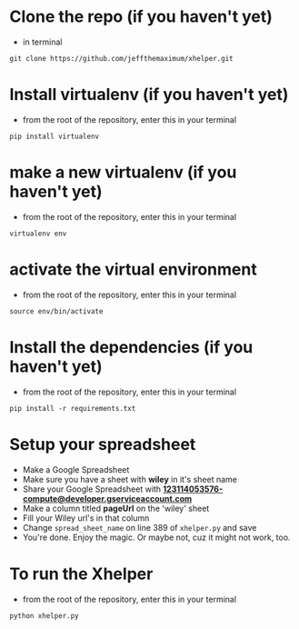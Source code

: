 # Clone the repo (if you haven't yet)

- in terminal

```
git clone https://github.com/jeffthemaximum/xhelper.git
```

# Install virtualenv (if you haven't yet)

- from the root of the repository, enter this in your terminal

```
pip install virtualenv
```

# make a new virtualenv (if you haven't yet)

- from the root of the repository, enter this in your terminal

```
virtualenv env
```

# activate the virtual environment

- from the root of the repository, enter this in your terminal

```
source env/bin/activate
```

# Install the dependencies (if you haven't yet)

- from the root of the repository, enter this in your terminal

```
pip install -r requirements.txt
```

# Setup your spreadsheet

- Make a Google Spreadsheet
- Make sure you have a sheet with **wiley** in it's sheet name
- Share your Google Spreadsheet with **123114053576-compute@developer.gserviceaccount.com**
- Make a column titled **pageUrl** on the 'wiley' sheet
- Fill your Wiley url's in that column
- Change `spread_sheet_name` on line 389 of `xhelper.py` and save
- You're done. Enjoy the magic. Or maybe not, cuz it might not work, too.

# To run the Xhelper

- from the root of the repository, enter this in your terminal

```
python xhelper.py
```
